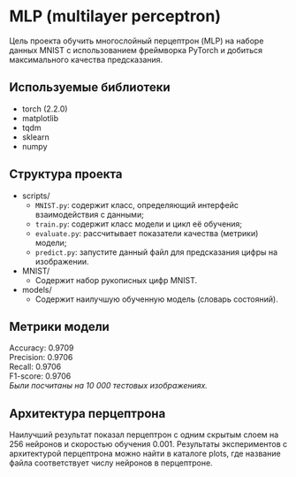 # MLP (multilayer perceptron)
Цель проекта обучить многослойный перцептрон (MLP) на наборе данных MNIST с использованием фреймворка PyTorch
и добиться максимального качества предсказания.

## Используемые библиотеки
- torch (2.2.0)
- matplotlib
- tqdm
- sklearn
- numpy

## Структура проекта

- scripts/
    - `MNIST.py`: содержит класс, определяющий интерфейс взаимодействия с данными;
    - `train.py`: содержит класс модели и цикл её обучения;
    - `evaluate.py`: рассчитывает показатели качества (метрики) модели;
    - `predict.py`: запустите данный файл для предсказания цифры на изображении.
- MNIST/
    - Содержит набор рукописных цифр MNIST.
- models/
    - Содержит наилучшую обученную модель (словарь состояний).

## Метрики модели
Accuracy: 0.9709\
Precision: 0.9706\
Recall: 0.9706\
F1-score: 0.9706\
*Были посчитаны на 10 000 тестовых изображениях.*

## Архитектура перцептрона
Наилучший результат показал перцептрон с одним
скрытым слоем на 256 нейронов и скоростью обучения
0.001. Результаты экспериментов с архитектурой перцептрона 
можно найти в каталоге plots\, где название файла 
соответствует числу нейронов в перцептроне.

